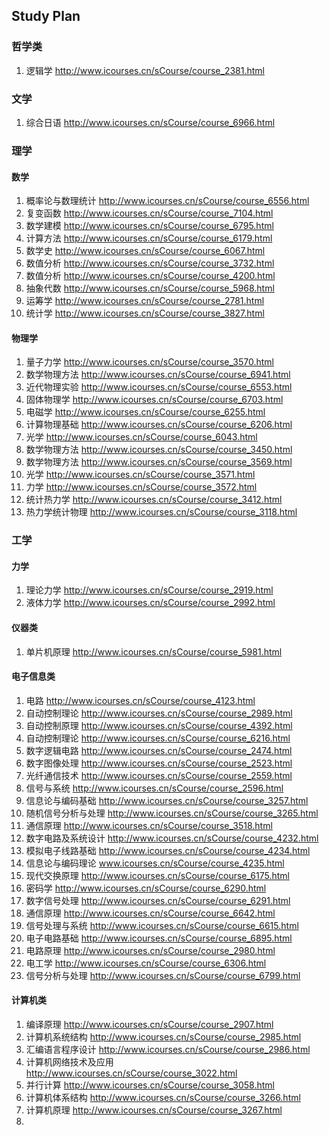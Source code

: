## Study Plan
### 哲学类
1. 逻辑学 http://www.icourses.cn/sCourse/course_2381.html
### 文学
1. 综合日语 http://www.icourses.cn/sCourse/course_6966.html
### 理学
#### 数学
1. 概率论与数理统计 http://www.icourses.cn/sCourse/course_6556.html
2. 复变函数 http://www.icourses.cn/sCourse/course_7104.html
3. 数学建模 http://www.icourses.cn/sCourse/course_6795.html
4. 计算方法 http://www.icourses.cn/sCourse/course_6179.html
5. 数学史 http://www.icourses.cn/sCourse/course_6067.html
6. 数值分析 http://www.icourses.cn/sCourse/course_3732.html
7. 数值分析 http://www.icourses.cn/sCourse/course_4200.html
8. 抽象代数 http://www.icourses.cn/sCourse/course_5968.html
9. 运筹学 http://www.icourses.cn/sCourse/course_2781.html
10. 统计学 http://www.icourses.cn/sCourse/course_3827.html
#### 物理学
1. 量子力学 http://www.icourses.cn/sCourse/course_3570.html
2. 数学物理方法 http://www.icourses.cn/sCourse/course_6941.html
3. 近代物理实验 http://www.icourses.cn/sCourse/course_6553.html
4. 固体物理学 http://www.icourses.cn/sCourse/course_6703.html
5. 电磁学 http://www.icourses.cn/sCourse/course_6255.html
6. 计算物理基础 http://www.icourses.cn/sCourse/course_6206.html
7. 光学 http://www.icourses.cn/sCourse/course_6043.html
8. 数学物理方法 http://www.icourses.cn/sCourse/course_3450.html
9. 数学物理方法 http://www.icourses.cn/sCourse/course_3569.html
10. 光学 http://www.icourses.cn/sCourse/course_3571.html
11. 力学 http://www.icourses.cn/sCourse/course_3572.html
12. 统计热力学 http://www.icourses.cn/sCourse/course_3412.html
13. 热力学统计物理 http://www.icourses.cn/sCourse/course_3118.html
### 工学
#### 力学
1. 理论力学 http://www.icourses.cn/sCourse/course_2919.html
2. 液体力学 http://www.icourses.cn/sCourse/course_2992.html
#### 仪器类
1. 单片机原理 http://www.icourses.cn/sCourse/course_5981.html
#### 电子信息类
1. 电路 http://www.icourses.cn/sCourse/course_4123.html
2. 自动控制理论 http://www.icourses.cn/sCourse/course_2989.html
3. 自动控制原理 http://www.icourses.cn/sCourse/course_4392.html
4. 自动控制理论 http://www.icourses.cn/sCourse/course_6216.html
5. 数字逻辑电路 http://www.icourses.cn/sCourse/course_2474.html
6. 数字图像处理 http://www.icourses.cn/sCourse/course_2523.html
7. 光纤通信技术 http://www.icourses.cn/sCourse/course_2559.html
8. 信号与系统 http://www.icourses.cn/sCourse/course_2596.html
9. 信息论与编码基础 http://www.icourses.cn/sCourse/course_3257.html
10. 随机信号分析与处理 http://www.icourses.cn/sCourse/course_3265.html
11. 通信原理 http://www.icourses.cn/sCourse/course_3518.html
12. 数字电路及系统设计 http://www.icourses.cn/sCourse/course_4232.html
13. 模拟电子线路基础 http://www.icourses.cn/sCourse/course_4234.html 
14. 信息论与编码理论 www.icourses.cn/sCourse/course_4235.html
15. 现代交换原理 http://www.icourses.cn/sCourse/course_6175.html
16. 密码学 http://www.icourses.cn/sCourse/course_6290.html
17. 数字信号处理 http://www.icourses.cn/sCourse/course_6291.html
18. 通信原理 http://www.icourses.cn/sCourse/course_6642.html
19. 信号处理与系统 http://www.icourses.cn/sCourse/course_6615.html
20. 电子电路基础 http://www.icourses.cn/sCourse/course_6895.html
21. 电路原理 http://www.icourses.cn/sCourse/course_2980.html
22. 电工学 http://www.icourses.cn/sCourse/course_6306.html
23. 信号分析与处理 http://www.icourses.cn/sCourse/course_6799.html
#### 计算机类
1. 编译原理 http://www.icourses.cn/sCourse/course_2907.html
2. 计算机系统结构 http://www.icourses.cn/sCourse/course_2985.html
3. 汇编语言程序设计 http://www.icourses.cn/sCourse/course_2986.html
4. 计算机网络技术及应用 http://www.icourses.cn/sCourse/course_3022.html
5. 并行计算 http://www.icourses.cn/sCourse/course_3058.html
6. 计算机体系结构 http://www.icourses.cn/sCourse/course_3266.html
7. 计算机原理 http://www.icourses.cn/sCourse/course_3267.html
8. 



























